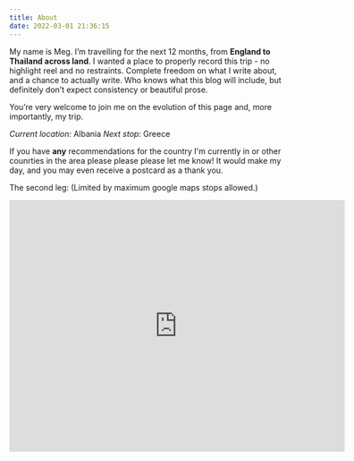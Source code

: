 ```yaml
---
title: About
date: 2022-03-01 21:36:15
---
```

My name is Meg. I’m travelling for the next 12 months, from **England to Thailand across land**. I wanted a place to properly record this trip - no highlight reel and no restraints. Complete freedom on what I write about, and a chance to actually write. Who knows what this blog will include, but definitely don’t expect consistency or beautiful prose. 

You’re very welcome to join me on the evolution of this page and, more importantly, my trip.

*Current location:* Albania
*Next stop:* Greece

If you have **any** recommendations for the country I'm currently in or other counrties in the area please please please let me know! It would make my day, and you may even receive a postcard as a thank you.

The second leg: 
(Limited by maximum google maps stops allowed.)
<iframe src="https://www.google.com/maps/embed?pb=!1m64!1m12!1m3!1d5454759.516187037!2d38.24544160911668!3d41.03218489007113!2m3!1f0!2f0!3f0!3m2!1i1024!2i768!4f13.1!4m49!3e0!4m5!1s0x1350310470fac5db%3A0x40092af10653720!2sTirana%2C%20Albania!3m2!1d41.3275459!2d19.8186982!4m5!1s0x14a1bd1f067043f1%3A0x2736354576668ddd!2sAthens%2C%20Greece!3m2!1d37.9838096!2d23.727538799999998!4m5!1s0x149afe2f827d98a1%3A0x100bd2ce2b9c630!2sCrete%2C%20Greece!3m2!1d35.240117!2d24.809269099999998!4m5!1s0x135b5c00bfd150d7%3A0x400bd2ce2b99410!2sCorfu%2C%20Greece!3m2!1d39.624983799999995!2d19.9223461!4m5!1s0x14caa7040068086b%3A0xe1ccfe98bc01b0d0!2s%C4%B0stanbul%2C%20Turkey!3m2!1d41.0082376!2d28.9783589!4m5!1s0x14d6025c679e1679%3A0xf9178b7341dc5e49!2sCappadocia%2C%20Turkey!3m2!1d38.3534949!2d35.0911156!4m5!1s0x40440cd7e64f626b%3A0x61d084ede2576ea3!2sTbilisi%2C%20Georgia!3m2!1d41.7151377!2d44.827096!4m5!1s0x40307d6bd6211cf9%3A0x343f6b5e7ae56c6b!2sBaku%2C%20Azerbaijan!3m2!1d40.409261699999995!2d49.8670924!5e0!3m2!1sen!2s!4v1661952340110!5m2!1sen!2s" width="600" height="450" style="border:0;" allowfullscreen="" loading="lazy" referrerpolicy="no-referrer-when-downgrade"></iframe>